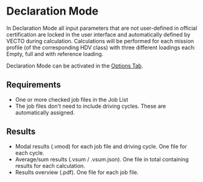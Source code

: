 Declaration Mode
================


In Declaration Mode all input parameters that are not user-defined in official certification are locked in the user interface and automatically defined by VECTO during calculation. Calculations will be performed for each mission profile (of the corresponding HDV class) with three different loadings each: Empty, full and with reference loading. 

Declaration Mode can be activated in the [Options Tab](../GUI/mainform.html).


Requirements
------------


-   One or more checked job files in the Job List
-   The job files don't need to include driving cycles. These are automatically assigned.

Results
-------


-   Modal results (.vmod) for each job file and driving cycle. One file for each cycle.
-   Average/sum results (.vsum / .vsum.json). One file in total containing results for each calculation.
-   Results overview (.pdf). One file for each job file.